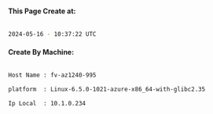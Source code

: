 
   
#### This Page Create at:

```bash

2024-05-16 - 10:37:22 UTC

```

#### Create By Machine:

```bash

Host Name : fv-az1240-995

platform  : Linux-6.5.0-1021-azure-x86_64-with-glibc2.35

Ip Local  : 10.1.0.234

```

